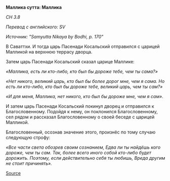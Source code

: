 **Маллика сутта: Маллика**

*СН 3\.8*

*Перевод с английского: SV*

*Источник: "Samyutta Nikaya by Bodhi, p\. 170"*

В Саваттхи\. И тогда царь Пасенади Косальский отправился с царицей Малликой на верхнюю террасу дворца\.

Затем царь Пасенади Косальский сказал царице Маллике: 

*«Маллика, есть ли кто\-либо, кто был бы дороже тебе, чем ты сама?»* 

*«Нет никого, великий царь, кто был бы более дорог мне, чем я сама\. Но есть ли кто\-либо, кто был бы дороже тебе, великий царь, чем ты сам?»* 

*«И для меня, Маллика, нет никого, кто был бы дороже мне, чем я сам»\.*

И затем царь Пасенади Косальский покинул дворец и отправился к Благословенному\. Подойдя к нему, он поклонился Благословенному, сел рядом и рассказал Благословенному о своей беседе с царицей Малликой\.

Благословенный, осознав значение этого, произнёс по тому случаю следующую строфу: 

*«Все части света обозрев своим сознанием, Едва ли ты найдёшь кого дороже, чем ты сам\. Так, более всего иного собой кто\-либо будет дорожить\. Поэтому, если действительно себя ты любишь, Вреда другим не стоит причинять»\.*

[Source](https://www\.theravada\.ru/Teaching/Canon/Suttanta/Texts/sn3_8\-mallika\-sutta\-sv\.htm)